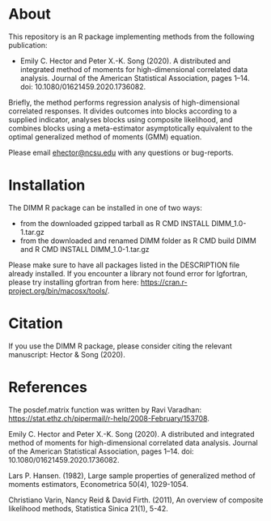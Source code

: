 # About

This repository is an R package implementing methods from the following publication:
- Emily C. Hector and Peter X.-K. Song (2020). A distributed and integrated method of moments for high-dimensional correlated data analysis. 
Journal of the American Statistical Association, pages 1–14. doi: 10.1080/01621459.2020.1736082.

Briefly, the method performs regression analysis of high-dimensional correlated responses. It divides outcomes into blocks according to a supplied indicator, 
analyses blocks using composite likelihood, and combines blocks using a meta-estimator asymptotically equivalent to the optimal generalized method of moments (GMM) equation.

Please email ehector@ncsu.edu with any questions or bug-reports.

# Installation

The DIMM R package can be installed in one of two ways:
- from the downloaded gzipped tarball as R CMD INSTALL DIMM_1.0-1.tar.gz
- from the downloaded and renamed DIMM folder as R CMD build DIMM and R CMD INSTALL DIMM_1.0-1.tar.gz

Please make sure to have all packages listed in the DESCRIPTION file already installed. If you encounter a library not found error for lgfortran, please try installing gfortran from here: https://cran.r-project.org/bin/macosx/tools/.

# Citation

If you use the DIMM R package, please consider citing the relevant manuscript: Hector & Song (2020).

# References

The posdef.matrix function was written by Ravi Varadhan: https://stat.ethz.ch/pipermail/r-help/2008-February/153708.

Emily C. Hector and Peter X.-K. Song (2020). A distributed and integrated method of moments for high-dimensional correlated data analysis. Journal of the American Statistical Association, pages 1–14. doi: 10.1080/01621459.2020.1736082.

Lars P. Hansen. (1982), Large sample properties of generalized method of moments estimators, Econometrica 50(4), 1029-1054.

Christiano Varin, Nancy Reid & David Firth. (2011), An overview of composite likelihood methods, Statistica Sinica 21(1), 5-42.
